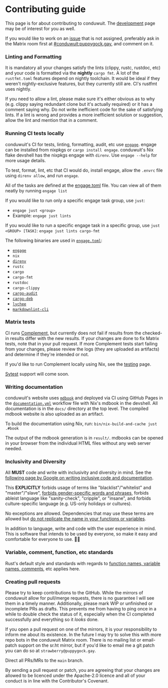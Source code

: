 # Contributing guide

This page is for about contributing to conduwuit. The [development](development.md) page may be of interest for you as well.

If you would like to work on an [issue][issues] that is not assigned, preferably ask in the Matrix room first at [#conduwuit:puppygock.gay][conduwuit-matrix], and comment on it.

### Linting and Formatting

It is mandatory all your changes satisfy the lints (clippy, rustc, rustdoc, etc) and your code is formatted via the **nightly** `cargo fmt`. A lot of the `rustfmt.toml` features depend on nightly toolchain. It would be ideal if they weren't nightly-exclusive features, but they currently still are. CI's rustfmt uses nightly.

If you need to allow a lint, please make sure it's either obvious as to why (e.g. clippy saying redundant clone but it's actually required) or it has a comment saying why. Do not write inefficient code for the sake of satisfying lints. If a lint is wrong and provides a more inefficient solution or suggestion, allow the lint and mention that in a comment.

### Running CI tests locally

conduwuit's CI for tests, linting, formatting, audit, etc use [`engage`][engage]. engage can be installed from nixpkgs or `cargo install engage`. conduwuit's Nix flake devshell has the nixpkgs engage with `direnv`. Use `engage --help` for more usage details.

To test, format, lint, etc that CI would do, install engage, allow the `.envrc` file using `direnv allow`, and run `engage`.

All of the tasks are defined at the [engage.toml][engage.toml] file. You can view all of them neatly by running `engage list`

If you would like to run only a specific engage task group, use `just`:
- `engage just <group>`
- Example: `engage just lints`

If you would like to run a specific engage task in a specific group, use `just <GROUP> [TASK]`: `engage just lints cargo-fmt`

The following binaries are used in [`engage.toml`][engage.toml]:

- [`engage`][engage]
- `nix`
- [`direnv`][direnv]
- `rustc`
- `cargo`
- `cargo-fmt`
- `rustdoc`
- `cargo-clippy`
- [`cargo-audit`][cargo-audit]
- [`cargo-deb`][cargo-deb]
- [`lychee`][lychee]
- [`markdownlint-cli`][markdownlint-cli]

### Matrix tests

CI runs [Complement][complement], but currently does not fail if results from the checked-in results differ with the new results. If your changes are done to fix Matrix tests, note that in your pull request. If more Complement tests start failing from your changes, please review the logs (they are uploaded as artifacts) and determine if they're intended or not.

If you'd like to run Complement locally using Nix, see the [testing](docs/development/testing.md) page.

[Sytest][sytest] support will come soon.

### Writing documentation

conduwuit's website uses [`mdbook`][mdbook] and deployed via CI using GitHub Pages in the [`documentation.yml`][documentation.yml] workflow file with Nix's mdbook in the devshell. All documentation is in the `docs/` directory at the top level. The compiled mdbook website is also uploaded as an artifact.

To build the documentation using Nix, run: `bin/nix-build-and-cache just .#book`

The output of the mdbook generation is in `result/`. mdbooks can be opened in your browser from the individual HTML files without any web server needed.

### Inclusivity and Diversity

All **MUST** code and write with inclusivity and diversity in mind. See the [following page by Google on writing inclusive code and documentation](https://developers.google.com/style/inclusive-documentation).

This **EXPLICITLY** forbids usage of terms like "blacklist"/"whitelist" and "master"/"slave", [forbids gender-specific words and phrases](https://developers.google.com/style/pronouns#gender-neutral-pronouns), forbids ableist language like "sanity-check", "cripple", or "insane", and forbids culture-specific language (e.g. US-only holidays or cultures).

No exceptions are allowed. Dependencies that may use these terms are allowed but [do not replicate the name in your functions or variables](https://developers.google.com/style/inclusive-documentation#write-around).

In addition to language, write and code with the user experience in mind. This is software that intends to be used by everyone, so make it easy and comfortable for everyone to use. 🏳️‍⚧️

### Variable, comment, function, etc standards

Rust's default style and standards with regards to [function names, variable names, comments](https://rust-lang.github.io/api-guidelines/naming.html), etc applies here.

### Creating pull requests

Please try to keep contributions to the GitHub. While the mirrors of conduwuit allow for pull/merge requests, there is no guarantee I will see them in a timely manner. Additionally, please mark WIP or unfinished or incomplete PRs as drafts. This prevents me from having to ping once in a while to double check the status of it, especially when the CI completed successfully and everything so it *looks* done.

If you open a pull request on one of the mirrors, it is your responsibility to inform me about its existence. In the future I may try to solve this with more repo bots in the conduwuit Matrix room. There is no mailing list or email-patch support on the sr.ht mirror, but if you'd like to email me a git patch you can do so at `strawberry@puppygock.gay`.

Direct all PRs/MRs to the `main` branch.

By sending a pull request or patch, you are agreeing that your changes are allowed to be licenced under the Apache-2.0 licence and all of your conduct is in line with the Contributor's Covenant.

[issues]: https://github.com/girlbossceo/conduwuit/issues
[conduwuit-matrix]: https://matrix.to/#/#conduwuit:puppygock.gay
[complement]: https://github.com/matrix-org/complement/
[engage.toml]: https://github.com/girlbossceo/conduwuit/blob/main/engage.toml
[engage]: https://charles.page.computer.surgery/engage/
[sytest]: https://github.com/matrix-org/sytest/
[cargo-deb]: https://github.com/kornelski/cargo-deb
[lychee]: https://github.com/lycheeverse/lychee
[markdownlint-cli]: https://github.com/igorshubovych/markdownlint-cli
[cargo-audit]: https://github.com/RustSec/rustsec/tree/main/cargo-audit
[direnv]: https://direnv.net/
[mdbook]: https://rust-lang.github.io/mdBook/
[documentation.yml]: https://github.com/girlbossceo/conduwuit/blob/main/.github/workflows/documentation.yml
